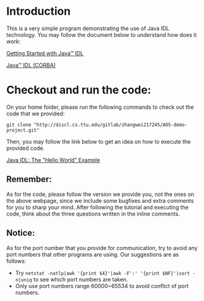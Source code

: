 # Introduction

This is a very simple program demonstrating the use of Java IDL technology.
You may follow the document below to understand how does it work:

[Getting Started with Java™ IDL](http://docs.oracle.com/javase/7/docs/technotes/guides/idl/GShome.html)

[Java™ IDL (CORBA)](http://docs.oracle.com/javase/7/docs/technotes/guides/idl/)

# Checkout and run the code:

On your home folder, please run the following commands to check out the code that we provided:
```
git clone "http://discl.cs.ttu.edu/gitlab/zhangwei217245/AOS-demo-project.git"
```

Then, you may follow the link below to get an idea on how to execute the provided code. 

[Java IDL: The "Hello World" Example](http://docs.oracle.com/javase/7/docs/technotes/guides/idl/jidlExample.html)

## Remember: 
As for the code, please follow the version we provide you, not the ones on the above webpage, since we include some bugfixes and extra comments for you to sharp your mind. 
After following the tutorial and executing the code, think about the three questions written in the inline comments. 

## Notice: 
As for the port number that you provide for communication, try to avoid any port numbers that other programs are using. Our suggestions are as follows:
* Try `netstat -natlp|awk '{print $4}'|awk -F':' '{print $NF}'|sort -n|uniq` to see which port numbers are taken. 
* Only use port numbers range 60000~65534 to avoid conflict of port numbers.


